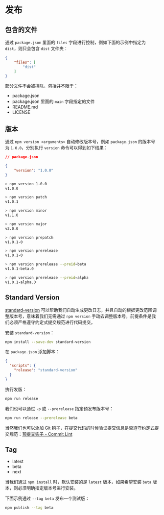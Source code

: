 # 发布

## 包含的文件

通过 `package.json` 里面的 `files` 字段进行控制，例如下面的示例中指定为 `dist`，则只会包含 `dist` 文件夹：

```json
{
    "files": [
        "dist"
    ]
}
```

部分文件不会被排除，包括并不限于：

- package.json
- package.json 里面的 `main` 字段指定的文件
- README.md
- LICENSE

## 版本

通过 `npm version <arguments>` 自动修改版本号，例如 `package.json` 的版本号为 `1.0.0`，分别执行 `version` 命令可以得到如下结果：

```json
// package.json

{
    "version": "1.0.0"
}
```

```sh
> npm version 1.0.0
v1.0.0

> npm version patch
v1.0.1

> npm version minor
v1.1.0

> npm version major
v2.0.0

> npm version prepatch
v1.0.1-0

> npm version prerelease
v1.0.1-0

> npm version prerelease --preid=beta
v1.0.1-beta.0

> npm version prerelease --preid=alpha
v1.0.1-alpha.0
```

## Standard Version

[standard-version](https://github.com/conventional-changelog/standard-version) 可以帮助我们自动生成更改日志，并且自动的根据更改范围调整版本号，意味着我们无需通过 `npm version` 手动去调整版本号，前提条件是我们必须严格遵守约定式提交规范进行代码提交。

安装 `standard-version`：

```sh
npm install --save-dev standard-version
```

在 `package.json` 添加脚本：

```json
{
  "scripts": {
    "release": "standard-version"
  }
}
```

执行发版：

```sh
npm run release
```

我们也可以通过 `-p` 或 `--prerelease` 指定预发布版本号：

```sh
npm run release --prerelease beta
```

当然我们也可以添加 Git 钩子，在提交代码的时候验证提交信息是否遵守约定式提交规范：[预提交钩子 - Commit Lint](./2-预提交钩子.md)

## Tag

- latest
- beta
- next

当我们通过 `npm install` 时，默认安装的是 `latest` 版本，如果希望安装 `beta` 版本，则必须明确指定版本号进行安装。

下面示例通过 `--tag beta` 发布一个测试版：

```sh
npm publish --tag beta
```
